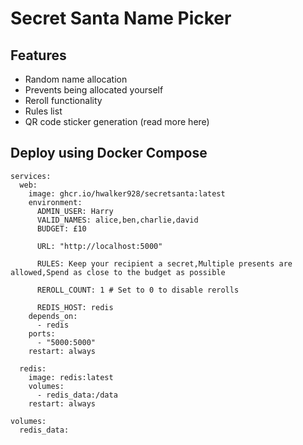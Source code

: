 # Secret Santa Name Picker

## Features

- Random name allocation
- Prevents being allocated yourself
- Reroll functionality
- Rules list
- QR code sticker generation (read more here)

## Deploy using Docker Compose

```
services:
  web:
    image: ghcr.io/hwalker928/secretsanta:latest
    environment:
      ADMIN_USER: Harry
      VALID_NAMES: alice,ben,charlie,david
      BUDGET: £10

      URL: "http://localhost:5000"

      RULES: Keep your recipient a secret,Multiple presents are allowed,Spend as close to the budget as possible

      REROLL_COUNT: 1 # Set to 0 to disable rerolls

      REDIS_HOST: redis
    depends_on:
      - redis
    ports:
      - "5000:5000"
    restart: always

  redis:
    image: redis:latest
    volumes:
      - redis_data:/data
    restart: always

volumes:
  redis_data:
```
